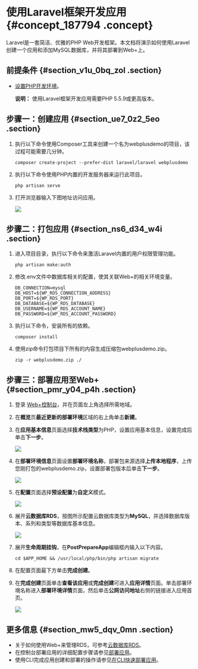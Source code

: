 # 使用Laravel框架开发应用 {#concept_187794 .concept}

Laravel是一套简洁、优雅的PHP Web开发框架。本文档将演示如何使用Laravel创建一个应用和添加MySQL数据库，并将其部署到Web+上。

## 前提条件 {#section_v1u_0bq_zol .section}

-   [设置PHP开发环境](ZH-CN_TP_161335.dita)。

    **说明：** 使用Laravel框架开发应用需要PHP 5.5.9或更高版本。


## 步骤一：创建应用 {#section_ue7_0z2_5eo .section}

1.  执行以下命令使用Composer工具来创建一个名为webplusdemo的项目，该过程可能需要几分钟。

    ``` {#codeblock_yz0_gk4_zc0}
    composer create-project --prefer-dist laravel/laravel webplusdemo
    ```

2.  执行以下命令使用PHP内置的开发服务器来运行此项目。

    ``` {#codeblock_vw1_i5u_eqm}
    php artisan serve
    ```

3.  打开浏览器输入下图地址访问应用。

    ![](http://static-aliyun-doc.oss-cn-hangzhou.aliyuncs.com/assets/img/161337/156594564055802_zh-CN.png)


## 步骤二：打包应用 {#section_ns6_d34_w4i .section}

1.  进入项目目录，执行以下命令来激活Laravel内置的用户权限管理功能。

    ``` {#codeblock_x1x_9ib_m0j}
    php artisan make:auth
    ```

2.  修改.env文件中数据库相关的配置，使其关联Web+的相关环境变量。

    ``` {#codeblock_f3j_hvc_tvk}
    DB_CONNECTION=mysql
    DB_HOST=${WP_RDS_CONNECTION_ADDRESS}
    DB_PORT=${WP_RDS_PORT}
    DB_DATABASE=${WP_RDS_DATABASE}
    DB_USERNAME=${WP_RDS_ACCOUNT_NAME}
    DB_PASSWORD=${WP_RDS_ACCOUNT_PASSWORD}
    ```

3.  执行以下命令，安装所有的依赖。

    ``` {#codeblock_ckd_mfn_3fo}
    composer install
    ```

4.  使用zip命令打包项目下所有的内容生成压缩包webplusdemo.zip。

    ``` {#codeblock_p57_r7z_g5c}
    zip -r webplusdemo.zip ./
    ```


## 步骤三：部署应用至Web+ {#section_pmr_y04_p4h .section}

1.  登录 [Web+控制台](https://webplus.console.aliyun.com)，并在页面左上角选择所需地域。
2.  在**概览**页**最近更新的部署环境**区域的右上角单击**新建**。
3.  在**应用基本信息**页面选择**技术栈类型**为PHP，设置应用基本信息，设置完成后单击**下一步**。

    ![](http://static-aliyun-doc.oss-cn-hangzhou.aliyuncs.com/assets/img/161338/156594564055338_zh-CN.png)

4.  在**部署环境信息**页面设置**部署环境名称**，部署包来源选择**上传本地程序**，上传您刚打包的webplusdemo.zip，设置部署包版本后单击**下一步**。

    ![](http://static-aliyun-doc.oss-cn-hangzhou.aliyuncs.com/assets/img/161338/156594564055348_zh-CN.png)

5.  在**配置**页面选择**预设配置**为**自定义**模式。

    ![](http://static-aliyun-doc.oss-cn-hangzhou.aliyuncs.com/assets/img/161337/156594564155813_zh-CN.png)

6.  展开**云数据库RDS**，按图所示配置云数据库类型为**MySQL**，并选择数据库版本、系列和类型等数据库基本信息。

    ![](http://static-aliyun-doc.oss-cn-hangzhou.aliyuncs.com/assets/img/161337/156594564155815_zh-CN.png)

7.  展开**生命周期挂钩**，在**PostPrepareApp**编辑框内输入以下内容。

    ``` {#codeblock_dpu_0wo_onp}
    cd $APP_HOME && /usr/local/php/bin/php artisan migrate 
    ```

8.  在配置页面最下方单击**完成创建**。
9.  在**完成创建**页面单击**查看该应用**或**完成创建**可进入**应用详情**页面。单击部署环境名称进入**部署环境详情**页面，然后单击**公网访问地址**右侧的链接进入应用首页。

    ![](http://static-aliyun-doc.oss-cn-hangzhou.aliyuncs.com/assets/img/161338/156594564255358_zh-CN.png)


## 更多信息 {#section_mw5_dqv_0mn .section}

-   关于如何使用Web+来管理RDS，可参考[云数据库RDS](../DNICMS19100636/ZH-CN_TP_881838.dita)。
-   在控制台部署应用的详细配置步骤请参见[部署应用](../DNICMS19100635/ZH-CN_TP_159334_V1.dita)。
-   使用CLI完成应用创建和部署的操作请参见[在CLI快速部署应用](ZH-CN_TP_221972_V2.dita)。

